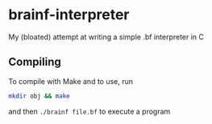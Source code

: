 # brainf-interpreter

My (bloated) attempt at writing a simple .bf interpreter in C

## Compiling

To compile with Make and to use, run
```sh
mkdir obj && make
```
and then `./brainf file.bf` to execute a program
